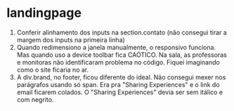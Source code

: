 # landingpage
1. Conferir alinhamento dos inputs na section.contato (não consegui tirar a margem dos inputs na primeira linha)
2. Quando redimensiono a janela manualmente, o responsivo funciona. Mas quando uso a device toolbar fica CAÓTICO. Na sala, as professoras e monitoras não identificaram problema no código. Fiquei imaginando como o site ficaria no ar.
3. A div.brand, no footer, ficou diferente do ideal. Não consegui mexer nos parágrafos usando só span. Era pra "Sharing Experiences" e o link do email ficarem colados. O "Sharing Experiences" devia ser sem itálico e com negrito.
